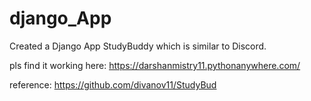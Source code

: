# django_App

Created a Django App StudyBuddy which is similar to Discord.

pls find it working here:
https://darshanmistry11.pythonanywhere.com/

reference:
https://github.com/divanov11/StudyBud
